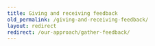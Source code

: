 ```yaml
---
title: Giving and receiving feedback
old_permalink: /giving-and-receiving-feedback/
layout: redirect
redirect: /our-approach/gather-feedback/
---
```

